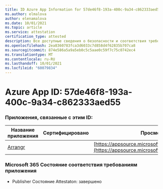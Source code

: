 ```yaml
---
title: ID Azure App Information for 57de46f8-193a-400c-9a34-c862333aed55
ms.author: elmalova
author: elenamalova
ms.date: 10/01/2021
ms.topic: article
ms.service: attestation
certification_type: attested
description: Все доступные сведения о безопасности и соответствия требованиям для 57de46f8-193a-400c-9a34-c862333aed55.
ms.openlocfilehash: 2ea8360783fca3d6033c7d858d4f62835b707ca8
ms.sourcegitcommit: 874e586a5a9a5eb0c5c5aae0c59f7c75c0742ec4
ms.translationtype: MT
ms.contentlocale: ru-RU
ms.lasthandoff: 10/01/2021
ms.locfileid: "60079834"
---
```

# <a name="azure-app-id-57de46f8-193a-400c-9a34-c862333aed55"></a>Azure App ID: 57de46f8-193a-400c-9a34-c862333aed55


### <a name="apps-associated-with-this-id"></a>Приложения, связанные с этим ID:
| **Название приложения** | **Сертифицировано** | **Просмотр в AppSource** |
|--------------|---------------|-----------------------|
| [Arrangr](https://docs.microsoft.com/microsoft-365-app-certification/forward/WA200002975) |  | [https://appsource.microsoft.com/product/office/WA200002975](https://appsource.microsoft.com/product/office/WA200002975) |

### <a name="microsoft-365-app-compliance-status"></a>Microsoft 365 Состояние соответствия требованиям приложения
- Publisher Состояние Attestaton: завершено
